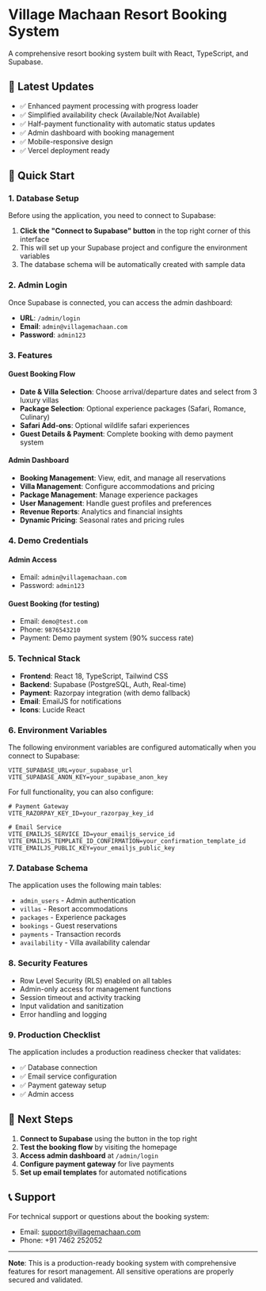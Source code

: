 # Village Machaan Resort Booking System

A comprehensive resort booking system built with React, TypeScript, and Supabase.

## 🎯 Latest Updates
- ✅ Enhanced payment processing with progress loader
- ✅ Simplified availability check (Available/Not Available)
- ✅ Half-payment functionality with automatic status updates
- ✅ Admin dashboard with booking management
- ✅ Mobile-responsive design
- ✅ Vercel deployment ready

## 🚀 Quick Start

### 1. Database Setup
Before using the application, you need to connect to Supabase:

1. **Click the "Connect to Supabase" button** in the top right corner of this interface
2. This will set up your Supabase project and configure the environment variables
3. The database schema will be automatically created with sample data

### 2. Admin Login
Once Supabase is connected, you can access the admin dashboard:

- **URL**: `/admin/login`
- **Email**: `admin@villagemachaan.com`
- **Password**: `admin123`

### 3. Features

#### Guest Booking Flow
- **Date & Villa Selection**: Choose arrival/departure dates and select from 3 luxury villas
- **Package Selection**: Optional experience packages (Safari, Romance, Culinary)
- **Safari Add-ons**: Optional wildlife safari experiences
- **Guest Details & Payment**: Complete booking with demo payment system

#### Admin Dashboard
- **Booking Management**: View, edit, and manage all reservations
- **Villa Management**: Configure accommodations and pricing
- **Package Management**: Manage experience packages
- **User Management**: Handle guest profiles and preferences
- **Revenue Reports**: Analytics and financial insights
- **Dynamic Pricing**: Seasonal rates and pricing rules

### 4. Demo Credentials

#### Admin Access
- Email: `admin@villagemachaan.com`
- Password: `admin123`

#### Guest Booking (for testing)
- Email: `demo@test.com`
- Phone: `9876543210`
- Payment: Demo payment system (90% success rate)

### 5. Technical Stack

- **Frontend**: React 18, TypeScript, Tailwind CSS
- **Backend**: Supabase (PostgreSQL, Auth, Real-time)
- **Payment**: Razorpay integration (with demo fallback)
- **Email**: EmailJS for notifications
- **Icons**: Lucide React

### 6. Environment Variables

The following environment variables are configured automatically when you connect to Supabase:

```env
VITE_SUPABASE_URL=your_supabase_url
VITE_SUPABASE_ANON_KEY=your_supabase_anon_key
```

For full functionality, you can also configure:

```env
# Payment Gateway
VITE_RAZORPAY_KEY_ID=your_razorpay_key_id

# Email Service
VITE_EMAILJS_SERVICE_ID=your_emailjs_service_id
VITE_EMAILJS_TEMPLATE_ID_CONFIRMATION=your_confirmation_template_id
VITE_EMAILJS_PUBLIC_KEY=your_emailjs_public_key
```

### 7. Database Schema

The application uses the following main tables:
- `admin_users` - Admin authentication
- `villas` - Resort accommodations
- `packages` - Experience packages
- `bookings` - Guest reservations
- `payments` - Transaction records
- `availability` - Villa availability calendar

### 8. Security Features

- Row Level Security (RLS) enabled on all tables
- Admin-only access for management functions
- Session timeout and activity tracking
- Input validation and sanitization
- Error handling and logging

### 9. Production Checklist

The application includes a production readiness checker that validates:
- ✅ Database connection
- ✅ Email service configuration
- ✅ Payment gateway setup
- ✅ Admin access

## 🎯 Next Steps

1. **Connect to Supabase** using the button in the top right
2. **Test the booking flow** by visiting the homepage
3. **Access admin dashboard** at `/admin/login`
4. **Configure payment gateway** for live payments
5. **Set up email templates** for automated notifications

## 📞 Support

For technical support or questions about the booking system:
- Email: support@villagemachaan.com
- Phone: +91 7462 252052

---

**Note**: This is a production-ready booking system with comprehensive features for resort management. All sensitive operations are properly secured and validated.